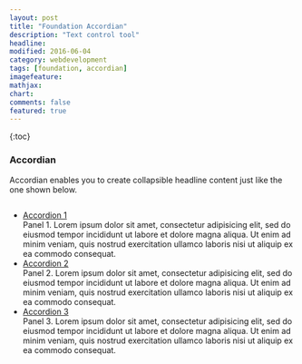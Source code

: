 ```yaml
---
layout: post
title: "Foundation Accordian"
description: "Text control tool"
headline: 
modified: 2016-06-04
category: webdevelopment
tags: [foundation, accordian]
imagefeature: 
mathjax: 
chart: 
comments: false
featured: true
---
```


{:toc}

### Accordian

Accordian enables you to create collapsible headline content just like the one shown below.

<div class="small-9 small-centered columns">
<ul class="accordion" data-accordion>
  <li class="accordion-navigation">
    <a href="#panel1a">Accordion 1</a>
    <div id="panel1a" class="content active">
      Panel 1. Lorem ipsum dolor sit amet, consectetur adipisicing elit, sed do eiusmod tempor incididunt ut labore et dolore magna aliqua. Ut enim ad minim veniam, quis nostrud exercitation ullamco laboris nisi ut aliquip ex ea commodo consequat.
    </div>
  </li>
  <li class="accordion-navigation">
    <a href="#panel2a">Accordion 2</a>
    <div id="panel2a" class="content">
      Panel 2. Lorem ipsum dolor sit amet, consectetur adipisicing elit, sed do eiusmod tempor incididunt ut labore et dolore magna aliqua. Ut enim ad minim veniam, quis nostrud exercitation ullamco laboris nisi ut aliquip ex ea commodo consequat.
    </div>
  </li>
  <li class="accordion-navigation">
    <a href="#panel3a">Accordion 3</a>
    <div id="panel3a" class="content">
      Panel 3. Lorem ipsum dolor sit amet, consectetur adipisicing elit, sed do eiusmod tempor incididunt ut labore et dolore magna aliqua. Ut enim ad minim veniam, quis nostrud exercitation ullamco laboris nisi ut aliquip ex ea commodo consequat.
    </div>
  </li>
</ul>
</div>